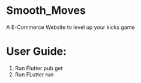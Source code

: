 # Smooth_Moves

A E-Commerce Website to level up your kicks game

# User Guide:
1. Run Flutter pub get
2. Run FLutter run


